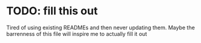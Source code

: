 # TODO: fill this out

Tired of using existing READMEs and then never updating them. Maybe the barrenness of this file will inspire me to actually fill it out

